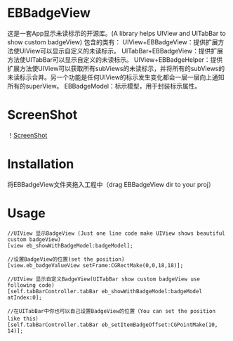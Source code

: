 # EBBadgeView
这是一套App显示未读标示的开源库。(A library helps UIView and UITabBar to show custom badgeView)
包含的类有：
UIView+EBBadgeView：提供扩展方法使UIView可以显示自定义的未读标示。
UITabBar+EBBadgeView：提供扩展方法使UITabBar可以显示自定义的未读标示。
UIView+EBBadgeHelper：提供扩展方法使UIView可以获取所有subViews的未读标示，并将所有的subViews的未读标示合并。另一个功能是任何UIView的标示发生变化都会一层一层向上通知所有的superView。
EBBadgeModel：标示模型，用于封装标示属性。

# ScreenShot
！[ScreenShot](https://github.com/kaychn126/EBBadgeView/blob/master/PPCamara_20160508205514.gif)

# Installation
将EBBadgeView文件夹拖入工程中（drag EBBadgeView dir to your proj）

# Usage
```
//UIView 显示BadgeView (Just one line code make UIView shows beautiful custom badgeView)
[view eb_showWithBadgeModel:badgeModel];

//设置BadgeView的位置(set the position)
[view.eb_badgeValueView setFrame:CGRectMake(0,0,18,18)];

//UIView 显示自定义BadgeView(UITabBar show custom badgeView use following code)
[self.tabBarController.tabBar eb_showWithBadgeModel:badgeModel atIndex:0];

//在UITabBar中你也可以自己设置BadgeView的位置（You can set the position like this）
[self.tabBarController.tabBar eb_setItemBadgeOffset:CGPointMake(10, 14)];

```
